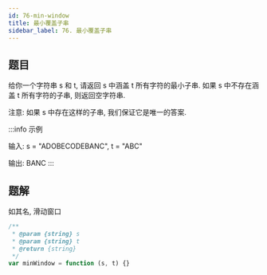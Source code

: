 ```yaml
---
id: 76-min-window
title: 最小覆盖子串
sidebar_label: 76. 最小覆盖子串
---
```


## 题目

给你一个字符串 s 和 t, 请返回 s 中涵盖 t 所有字符的最小子串. 如果 s 中不存在涵盖 t 所有字符的子串, 则返回空字符串.

注意: 如果 s 中存在这样的子串, 我们保证它是唯一的答案.

:::info 示例

输入: s = "ADOBECODEBANC", t = "ABC"

输出: BANC
:::

## 题解

如其名, 滑动窗口

```ts
/**
 * @param {string} s
 * @param {string} t
 * @return {string}
 */
var minWindow = function (s, t) {}
```

